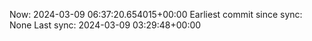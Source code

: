 Now: 2024-03-09 06:37:20.654015+00:00 Earliest commit since sync: None Last sync: 2024-03-09 03:29:48+00:00
